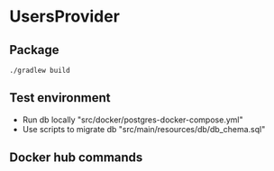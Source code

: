 # UsersProvider

## Package
```
./gradlew build
```
## Test environment 
- Run db locally "src/docker/postgres-docker-compose.yml"
- Use scripts to migrate db "src/main/resources/db/db_chema.sql"

## Docker hub commands
